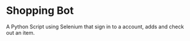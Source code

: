 # Shopping Bot

A Python Script using Selenium that sign in to a account, adds and check out an item.

